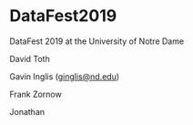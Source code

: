 # DataFest2019
DataFest 2019 at the University of Notre Dame

David Toth

Gavin Inglis (ginglis@nd.edu)

Frank Zornow

Jonathan
